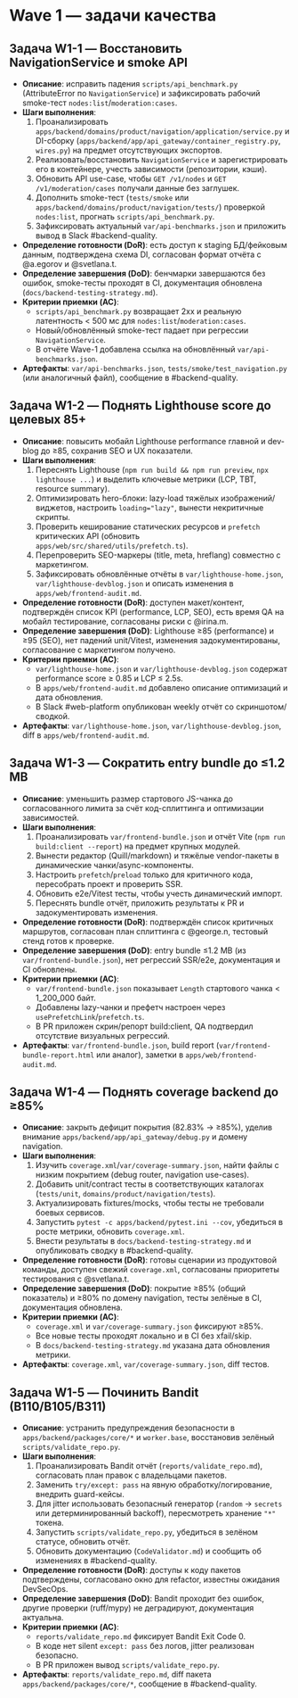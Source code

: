 ﻿# Wave 1 — задачи качества

## Задача W1-1 — Восстановить NavigationService и smoke API
- **Описание**: исправить падения `scripts/api_benchmark.py` (AttributeError по `NavigationService`) и зафиксировать рабочий smoke-тест `nodes:list`/`moderation:cases`.
- **Шаги выполнения**:
  1. Проанализировать `apps/backend/domains/product/navigation/application/service.py` и DI-сборку (`apps/backend/app/api_gateway/container_registry.py`, `wires.py`) на предмет отсутствующих экспортов.
  2. Реализовать/восстановить `NavigationService` и зарегистрировать его в контейнере, учесть зависимости (репозитории, кэши).
  3. Обновить API use-case, чтобы `GET /v1/nodes` и `GET /v1/moderation/cases` получали данные без заглушек.
  4. Дополнить smoke-тест (`tests/smoke` или `apps/backend/domains/product/navigation/tests/`) проверкой `nodes:list`, прогнать `scripts/api_benchmark.py`.
  5. Зафиксировать актуальный `var/api-benchmarks.json` и приложить вывод в Slack #backend-quality.
- **Определение готовности (DoR)**: есть доступ к staging БД/фейковым данным, подтверждена схема DI, согласован формат отчёта с @a.egorov и @svetlana.t.
- **Определение завершения (DoD)**: бенчмарки завершаются без ошибок, smoke-тесты проходят в CI, документация обновлена (`docs/backend-testing-strategy.md`).
- **Критерии приемки (AC)**:
  - `scripts/api_benchmark.py` возвращает 2xx и реальную латентность < 500 мс для `nodes:list`/`moderation:cases`.
  - Новый/обновлённый smoke-тест падает при регрессии `NavigationService`.
  - В отчёте Wave-1 добавлена ссылка на обновлённый `var/api-benchmarks.json`.
- **Артефакты**: `var/api-benchmarks.json`, `tests/smoke/test_navigation.py` (или аналогичный файл), сообщение в #backend-quality.

## Задача W1-2 — Поднять Lighthouse score до целевых 85+
- **Описание**: повысить мобайл Lighthouse performance главной и dev-blog до ≥85, сохранив SEO и UX показатели.
- **Шаги выполнения**:
  1. Переснять Lighthouse (`npm run build && npm run preview`, `npx lighthouse ...`) и выделить ключевые метрики (LCP, TBT, resource summary).
  2. Оптимизировать hero-блоки: lazy-load тяжёлых изображений/виджетов, настроить `loading="lazy"`, вынести некритичные скрипты.
  3. Проверить кеширование статических ресурсов и `prefetch` критических API (обновить `apps/web/src/shared/utils/prefetch.ts`).
  4. Перепроверить SEO-маркеры (title, meta, hreflang) совместно с маркетингом.
  5. Зафиксировать обновлённые отчёты в `var/lighthouse-home.json`, `var/lighthouse-devblog.json` и описать изменения в `apps/web/frontend-audit.md`.
- **Определение готовности (DoR)**: доступен макет/контент, подтверждён список KPI (performance, LCP, SEO), есть время QA на мобайл тестирование, согласованы риски с @irina.m.
- **Определение завершения (DoD)**: Lighthouse ≥85 (performance) и ≥95 (SEO), нет падений unit/Vitest, изменения задокументированы, согласование с маркетингом получено.
- **Критерии приемки (AC)**:
  - `var/lighthouse-home.json` и `var/lighthouse-devblog.json` содержат performance score ≥ 0.85 и LCP ≤ 2.5s.
  - В `apps/web/frontend-audit.md` добавлено описание оптимизаций и дата обновления.
  - В Slack #web-platform опубликован weekly отчёт со скриншотом/сводкой.
- **Артефакты**: `var/lighthouse-home.json`, `var/lighthouse-devblog.json`, diff в `apps/web/frontend-audit.md`.

## Задача W1-3 — Сократить entry bundle до ≤1.2 MB
- **Описание**: уменьшить размер стартового JS-чанка до согласованного лимита за счёт код-сплиттинга и оптимизации зависимостей.
- **Шаги выполнения**:
  1. Проанализировать `var/frontend-bundle.json` и отчёт Vite (`npm run build:client --report`) на предмет крупных модулей.
  2. Вынести редактор (Quill/markdown) и тяжёлые vendor-пакеты в динамические чанки/async-компоненты.
  3. Настроить `prefetch`/`preload` только для критичного кода, пересобрать проект и проверить SSR.
  4. Обновить e2e/Vitest тесты, чтобы учесть динамический импорт.
  5. Переснять bundle отчёт, приложить результаты к PR и задокументировать изменения.
- **Определение готовности (DoR)**: подтверждён список критичных маршрутов, согласован план сплиттинга с @george.n, тестовый стенд готов к проверке.
- **Определение завершения (DoD)**: entry bundle ≤1.2 MB (из `var/frontend-bundle.json`), нет регрессий SSR/e2e, документация и CI обновлены.
- **Критерии приемки (AC)**:
  - `var/frontend-bundle.json` показывает `Length` стартового чанка < 1_200_000 байт.
  - Добавлены lazy-чанки и префетч настроен через `usePrefetchLink`/`prefetch.ts`.
  - В PR приложен скрин/репорт build:client, QA подтвердил отсутствие визуальных регрессий.
- **Артефакты**: `var/frontend-bundle.json`, build report (`var/frontend-bundle-report.html` или аналог), заметки в `apps/web/frontend-audit.md`.

## Задача W1-4 — Поднять coverage backend до ≥85%
- **Описание**: закрыть дефицит покрытия (82.83% → ≥85%), уделив внимание `apps/backend/app/api_gateway/debug.py` и домену navigation.
- **Шаги выполнения**:
  1. Изучить `coverage.xml`/`var/coverage-summary.json`, найти файлы с низким покрытием (debug router, navigation use-cases).
  2. Добавить unit/contract тесты в соответствующих каталогах (`tests/unit`, `domains/product/navigation/tests`).
  3. Актуализировать fixtures/mocks, чтобы тесты не требовали боевых сервисов.
  4. Запустить `pytest -c apps/backend/pytest.ini --cov`, убедиться в росте метрики, обновить `coverage.xml`.
  5. Внести результаты в `docs/backend-testing-strategy.md` и опубликовать сводку в #backend-quality.
- **Определение готовности (DoR)**: готовы сценарии из продуктовой команды, доступен свежий `coverage.xml`, согласованы приоритеты тестирования с @svetlana.t.
- **Определение завершения (DoD)**: покрытие ≥85% (общий показатель) и ≥80% по домену navigation, тесты зелёные в CI, документация обновлена.
- **Критерии приемки (AC)**:
  - `coverage.xml` и `var/coverage-summary.json` фиксируют ≥85%.
  - Все новые тесты проходят локально и в CI без xfail/skip.
  - В `docs/backend-testing-strategy.md` указана дата обновления метрики.
- **Артефакты**: `coverage.xml`, `var/coverage-summary.json`, diff тестов.

## Задача W1-5 — Починить Bandit (B110/B105/B311)
- **Описание**: устранить предупреждения безопасности в `apps/backend/packages/core/*` и `worker.base`, восстановив зелёный `scripts/validate_repo.py`.
- **Шаги выполнения**:
  1. Проанализировать Bandit отчёт (`reports/validate_repo.md`), согласовать план правок с владельцами пакетов.
  2. Заменить `try/except: pass` на явную обработку/логирование, внедрить guard-кейсы.
  3. Для jitter использовать безопасный генератор (`random` → `secrets` или детерминированный backoff), пересмотреть хранение `"*"` токена.
  4. Запустить `scripts/validate_repo.py`, убедиться в зелёном статусе, обновить отчёт.
  5. Обновить документацию (`CodeValidator.md`) и сообщить об изменениях в #backend-quality.
- **Определение готовности (DoR)**: доступы к коду пакетов подтверждены, согласовано окно для refactor, известны ожидания DevSecOps.
- **Определение завершения (DoD)**: Bandit проходит без ошибок, другие проверки (ruff/mypy) не деградируют, документация актуальна.
- **Критерии приемки (AC)**:
  - `reports/validate_repo.md` фиксирует Bandit Exit Code 0.
  - В коде нет silent `except: pass` без логов, jitter реализован безопасно.
  - В PR приложен вывод `scripts/validate_repo.py`.
- **Артефакты**: `reports/validate_repo.md`, diff пакета `apps/backend/packages/core/*`, сообщение в #backend-quality.
